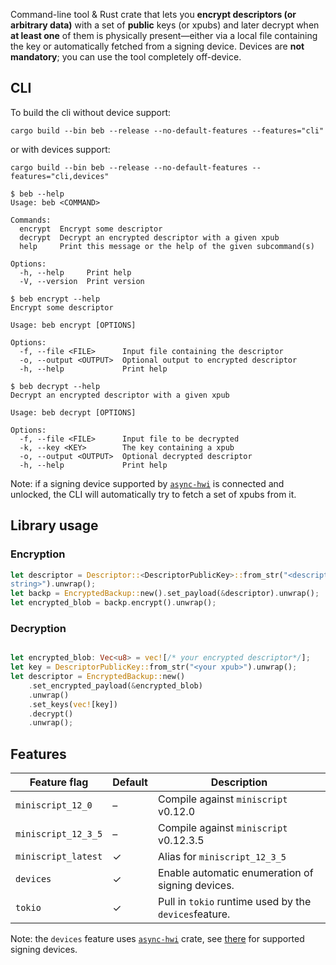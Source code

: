 Command-line tool & Rust crate that lets you **encrypt descriptors (or arbitrary
data)** with a set of **public** keys (or xpubs) and later decrypt when **at least
one** of them is physically present—either via a local file containing the key or
automatically fetched from a signing device.
Devices are **not mandatory**; you can use the tool completely off-device.

## CLI

To build the cli without device support:

```
cargo build --bin beb --release --no-default-features --features="cli"
```

or with devices support:

```
cargo build --bin beb --release --no-default-features --features="cli,devices"
```

```
$ beb --help
Usage: beb <COMMAND>

Commands:
  encrypt  Encrypt some descriptor
  decrypt  Decrypt an encrypted descriptor with a given xpub
  help     Print this message or the help of the given subcommand(s)

Options:
  -h, --help     Print help
  -V, --version  Print version
```
```
$ beb encrypt --help
Encrypt some descriptor

Usage: beb encrypt [OPTIONS]

Options:
  -f, --file <FILE>      Input file containing the descriptor
  -o, --output <OUTPUT>  Optional output to encrypted descriptor
  -h, --help             Print help

```
```
$ beb decrypt --help
Decrypt an encrypted descriptor with a given xpub

Usage: beb decrypt [OPTIONS]

Options:
  -f, --file <FILE>      Input file to be decrypted
  -k, --key <KEY>        The key containing a xpub
  -o, --output <OUTPUT>  Optional decrypted descriptor
  -h, --help             Print help

```

Note: if a signing device supported by
[`async-hwi`](https://github.com/wizardsardine/async-hwi) is connected and unlocked,
the CLI will automatically try to fetch a set of xpubs from it.

## Library usage

### Encryption
```rust
let descriptor = Descriptor::<DescriptorPublicKey>::from_str("<descriptor
string>").unwrap();
let backp = EncryptedBackup::new().set_payload(&descriptor).unwrap();
let encrypted_blob = backp.encrypt().unwrap();
```

### Decryption
```rust

let encrypted_blob: Vec<u8> = vec![/* your encrypted descriptor*/];
let key = DescriptorPublicKey::from_str("<your xpub>").unwrap();
let descriptor = EncryptedBackup::new()
    .set_encrypted_payload(&encrypted_blob)
    .unwrap()
    .set_keys(vec![key])
    .decrypt()
    .unwrap();
```

## Features

| Feature flag        | Default | Description                                           |
|---------------------|---------|-------------------------------------------------------|
| `miniscript_12_0`   | –       | Compile against `miniscript` v0.12.0                  |
| `miniscript_12_3_5` | –       | Compile against `miniscript` v0.12.3.5                |
| `miniscript_latest` | ✓       | Alias for `miniscript_12_3_5`                         |
| `devices`           | ✓       | Enable automatic enumeration of signing devices.      |
| `tokio`             | ✓       | Pull in `tokio` runtime used by the `devices`feature. |


Note: the `devices` feature uses
[`async-hwi`](https://github.com/wizardsardine/async-hwi) crate, see
[there](https://github.com/wizardsardine/async-hwi) for supported signing devices.
